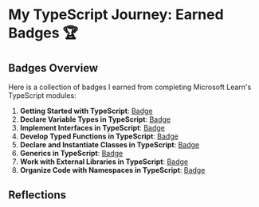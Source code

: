 # My TypeScript Journey: Earned Badges 🏆

## Badges Overview

Here is a collection of badges I earned from completing Microsoft Learn's TypeScript modules:

1. **Getting Started with TypeScript**: [Badge](https://learn.microsoft.com/api/achievements/share/ru-ru/74250081/APWKFYT7?sharingId=87FC95EDF44DE7A2)
2. **Declare Variable Types in TypeScript**: [Badge](https://learn.microsoft.com/ru-ru/users/74250081/achievements/p5z6z764)
3. **Implement Interfaces in TypeScript**: [Badge](https://learn.microsoft.com/api/achievements/share/ru-ru/74250081/FVUPVG5X?sharingId=87FC95EDF44DE7A2)
4. **Develop Typed Functions in TypeScript**: [Badge](https://learn.microsoft.com/api/achievements/share/ru-ru/74250081/4L29Z8ZK?sharingId=87FC95EDF44DE7A2)
5. **Declare and Instantiate Classes in TypeScript**: [Badge](https://learn.microsoft.com/api/achievements/share/ru-ru/74250081/WZCEVF6N?sharingId=87FC95EDF44DE7A2)
6. **Generics in TypeScript**: [Badge](https://learn.microsoft.com/api/achievements/share/ru-ru/74250081/KGV3UE8B?sharingId=87FC95EDF44DE7A2)
7. **Work with External Libraries in TypeScript**: [Badge](badge-link)
8. **Organize Code with Namespaces in TypeScript**: [Badge](badge-link)

## Reflections